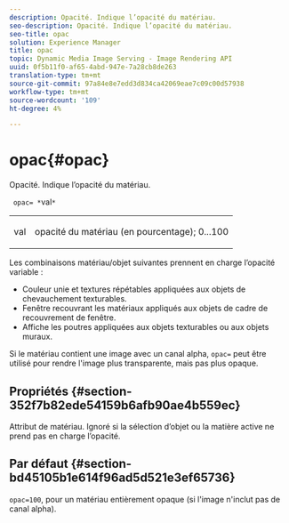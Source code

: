 ```yaml
---
description: Opacité. Indique l’opacité du matériau.
seo-description: Opacité. Indique l’opacité du matériau.
seo-title: opac
solution: Experience Manager
title: opac
topic: Dynamic Media Image Serving - Image Rendering API
uuid: 0f5b11f0-af65-4abd-947e-7a28cb8de263
translation-type: tm+mt
source-git-commit: 97a84e8e7edd3d834ca42069eae7c09c00d57938
workflow-type: tm+mt
source-wordcount: '109'
ht-degree: 4%

---
```



# opac{#opac}

Opacité. Indique l’opacité du matériau.

` opac= *`val`*`

<table id="simpletable_6AB8CD75F526469FBC9FEAE049792EF2"> 
 <tr class="strow"> 
  <td class="stentry"> <p> <span class="varname"> val  </span> </p> </td> 
  <td class="stentry"> <p>opacité du matériau (en pourcentage); 0...100 </p> </td> 
 </tr> 
</table>

Les combinaisons matériau/objet suivantes prennent en charge l’opacité variable :

* Couleur unie et textures répétables appliquées aux objets de chevauchement texturables.
* Fenêtre recouvrant les matériaux appliqués aux objets de cadre de recouvrement de fenêtre.
* Affiche les poutres appliquées aux objets texturables ou aux objets muraux.

Si le matériau contient une image avec un canal alpha, `opac=` peut être utilisé pour rendre l&#39;image plus transparente, mais pas plus opaque.

## Propriétés {#section-352f7b82ede54159b6afb90ae4b559ec}

Attribut de matériau. Ignoré si la sélection d’objet ou la matière active ne prend pas en charge l’opacité.

## Par défaut {#section-bd45105b1e614f96ad5d521e3ef65736}

`opac=100`, pour un matériau entièrement opaque (si l&#39;image n&#39;inclut pas de canal alpha).

